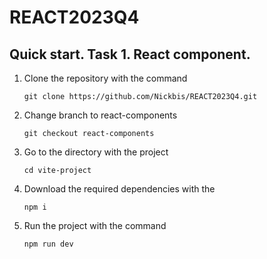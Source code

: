 # REACT2023Q4
## Quick start. Task 1. React component.

1. Clone the repository with the command

   `git clone https://github.com/Nickbis/REACT2023Q4.git`

2. Change branch to react-components

   `git checkout react-components`

3. Go to the directory with the project

   `cd vite-project`

4. Download the required dependencies with the

   `npm i`

5. Run the project with the command

   `npm run dev`
